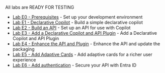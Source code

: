 All labs are READY FOR TESTING

- [Lab E0 - Prerequisites](./00-prerequisites) - Set up your development environment
- [Lab E1 - Declarative Copilot](./01-declarative-copilot.md) - Build a simple declarative copilot
- [Lab E2 - Build an API](./02-build-the-api.md) - Set up an API for use with Copilot
- [Lab E3 - Add a Declarative Copilot and API Plugin](./03-add-declarative-copilot.md) - Add a Declarative Copilot and API Plugin
- [Lab E4 - Enhance the API and Plugin](./04-enhance-api-plugin.md) - Enhance the API and update the packaging
- [Lab E5 - Add Adaptive Cards](./05-add-adaptive-card.md) - Add adaptive cards for a richer user experience
- [Lab E6 - Add authentication](./06-add-authentication.md) - Secure your API with Entra ID


